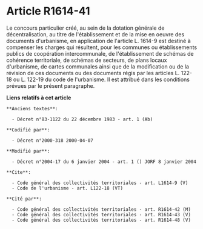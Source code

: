 # Article R1614-41

Le concours particulier créé, au sein de la dotation générale de décentralisation, au titre de l'établissement et de la mise
en oeuvre des documents d'urbanisme, en application de l'article L. 1614-9 est destiné à compenser les charges qui résultent,
pour les communes ou établissements publics de coopération intercommunale, de l'établissement de schémas de cohérence
territoriale, de schémas de secteurs, de plans locaux d'urbanisme, de cartes communales ainsi que de la modification ou de la
révision de ces documents ou des documents régis par les articles L. 122-18 ou L. 122-19 du code de l'urbanisme. Il est
attribué dans les conditions prévues par le présent paragraphe.

**Liens relatifs à cet article**

	**Anciens textes**:

	  - Décret n°83-1122 du 22 décembre 1983 - art. 1 (Ab)

	**Codifié par**:

	  - Décret n°2000-318 2000-04-07

	**Modifié par**:

	  - Décret n°2004-17 du 6 janvier 2004 - art. 1 () JORF 8 janvier 2004

	**Cite**:

	  - Code général des collectivités territoriales - art. L1614-9 (V)
	  - Code de l'urbanisme - art. L122-18 (VT)

	**Cité par**:

	  - Code général des collectivités territoriales - art. R1614-42 (M)
	  - Code général des collectivités territoriales - art. R1614-43 (V)
	  - Code général des collectivités territoriales - art. R1614-48 (V)
